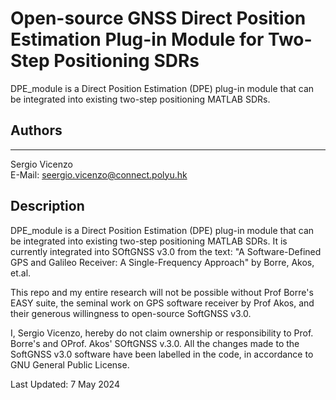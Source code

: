 # Open-source GNSS Direct Position Estimation Plug-in Module for Two-Step Positioning SDRs
DPE_module is a Direct Position Estimation (DPE) plug-in module that can be integrated into existing two-step positioning MATLAB SDRs.

## Authors
-------------------------------------------------------------------------------
Sergio Vicenzo  
E-Mail: <seergio.vicenzo@connect.polyu.hk>

## Description
DPE_module is a Direct Position Estimation (DPE) plug-in module that can be integrated into existing two-step positioning MATLAB SDRs. 
It is currently integrated into SOftGNSS v3.0 from the text: "A Software-Defined GPS and Galileo Receiver: A Single-Frequency Approach" by Borre, Akos, et.al.

This repo and my entire research will not be possible without Prof Borre's EASY suite, the seminal work on GPS software receiver by Prof Akos, and their generous willingness to open-source SoftGNSS v3.0. 

I, Sergio Vicenzo, hereby do not claim ownership or responsibility to Prof. Borre's and OProf. Akos' SOftGNSS v.3.0. All the changes made to the SoftGNSS v3.0 software have been labelled in the code, in accordance to GNU General Public License.

Last Updated: 7 May 2024

	   
